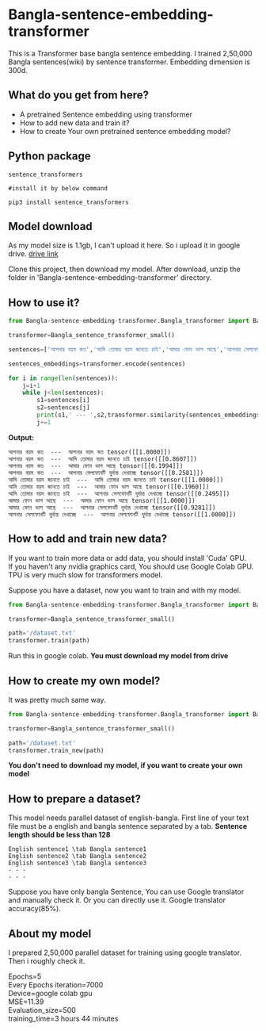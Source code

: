 # Bangla-sentence-embedding-transformer

This is a Transformer base bangla sentence embedding. I trained 2,50,000 Bangla sentences(wiki) by sentence transformer.
Embedding dimension is 300d.

## What do you get from here?

* A pretrained Sentence embedding using transformer
* How to add new data and train it?
* How to create Your own pretrained sentence embedding model?

## Python package
```buildoutcfg
sentence_transformers

#install it by below command

pip3 install sentence_transformers
```

## Model download
As my model size is 1.1gb, I can't upload it here. So i upload it in google drive.
[drive link](https://drive.google.com/file/d/1qvljgnus6L4vYR5XxxyhJjolM9v6Ws-Q/view?usp=sharing)

Clone this project, then download my model. 
After download, unzip the folder in 'Bangla-sentence-embedding-transformer' directory.

## How to use it?

```python
from Bangla-sentence-embedding-transformer.Bangla_transformer import Bangla_sentence_transformer_small

transformer=Bangla_sentence_transformer_small()

sentences=['আপনার বয়স কত','আমি তোমার বয়স জানতে চাই','আমার ফোন ভাল আছে','আপনার সেলফোনটি দুর্দান্ত দেখাচ্ছে']

sentences_embeddings=transformer.encode(sentences)

for i in range(len(sentences)):
    j=i+1
    while j<len(sentences):
        s1=sentences[i]
        s2=sentences[j]
        print(s1,' --- ',s2,transformer.similarity(sentences_embeddings[s1],sentences_embeddings[s2]))
        j+=1
```

**Output:**

```
আপনার বয়স কত  ---  আপনার বয়স কত tensor([[1.0000]])
আপনার বয়স কত  ---  আমি তোমার বয়স জানতে চাই tensor([[0.8607]])
আপনার বয়স কত  ---  আমার ফোন ভাল আছে tensor([[0.1994]])
আপনার বয়স কত  ---  আপনার সেলফোনটি দুর্দান্ত দেখাচ্ছে tensor([[0.2581]])
আমি তোমার বয়স জানতে চাই  ---  আমি তোমার বয়স জানতে চাই tensor([[1.0000]])
আমি তোমার বয়স জানতে চাই  ---  আমার ফোন ভাল আছে tensor([[0.1960]])
আমি তোমার বয়স জানতে চাই  ---  আপনার সেলফোনটি দুর্দান্ত দেখাচ্ছে tensor([[0.2495]])
আমার ফোন ভাল আছে  ---  আমার ফোন ভাল আছে tensor([[1.0000]])
আমার ফোন ভাল আছে  ---  আপনার সেলফোনটি দুর্দান্ত দেখাচ্ছে tensor([[0.9281]])
আপনার সেলফোনটি দুর্দান্ত দেখাচ্ছে  ---  আপনার সেলফোনটি দুর্দান্ত দেখাচ্ছে tensor([[1.0000]])
```

## How to add and train new data?

If you want to train more data or add data, you should install 'Cuda' GPU.\
If you haven't any nvidia graphics card, You should use Google Colab GPU. \
TPU is very much slow for transformers model.

Suppose you have a dataset, now you want to train and with my model.
```python
from Bangla-sentence-embedding-transformer.Bangla_transformer import Bangla_sentence_transformer_small

transformer=Bangla_sentence_transformer_small()

path='/dataset.txt'
transformer.train(path)
```

Run this in google colab. **You must download my model from drive**

## How to create my own model?

It was pretty much same way.
```python
from Bangla-sentence-embedding-transformer.Bangla_transformer import Bangla_sentence_transformer_small

transformer=Bangla_sentence_transformer_small()

path='/dataset.txt'
transformer.train_new(path)
```

**You don't need to download my model, if you want to create your own model**

## How to prepare a dataset?

This model needs parallel dataset of english-bangla. First line of your text file must be a english and bangla sentence separated by
a tab. **Sentence length should be less than 128**

```
English sentence1 \tab Bangla sentence1
English sentence2 \tab Bangla sentence2
English sentence3 \tab Bangla sentence3
- - - 
- - -
```

Suppose you have only bangla Sentence, You can use Google translator and manually check it.
Or you can directly use it. Google translator accuracy(85%).

## About my model

I prepared 2,50,000 parallel dataset for training using google translator. Then i roughly check it.

Epochs=5 \
Every Epochs iteration=7000 \
Device=google colab gpu \
MSE=11.39 \
Evaluation_size=500 \
training_time=3 hours 44 minutes
